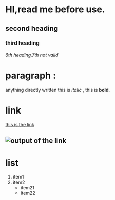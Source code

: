 # HI,read me before use.
## second heading
### third heading
###### 6th heading,7th not valid

# paragraph :
anything directly written 
this is *italic* , this is **bold**.

# link
[this is the link](https://github.com/VardhanHegde/test-git/edit/master/README.md)

![output of the link](https://images.google.com/images/branding/googlelogo/2x/googlelogo_light_color_272x92dp.png)
---
# list
1. item1
2. item2
    - item21
    - item22
